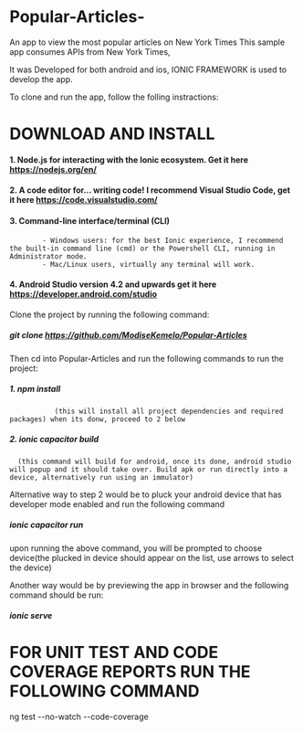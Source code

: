 # Popular-Articles-
An app to view the most popular articles on New York Times
This sample app consumes APIs from New York Times, 

It was Developed for both android and ios, IONIC FRAMEWORK is used to develop the app.

To clone and run the app, follow the folling instractions:
# DOWNLOAD AND INSTALL 
#### 1. Node.js for interacting with the Ionic ecosystem. Get it here  https://nodejs.org/en/

#### 2. A code editor for... writing code! I recommend Visual Studio Code, get it here https://code.visualstudio.com/
#### 3. Command-line interface/terminal (CLI)
            - Windows users: for the best Ionic experience, I recommend the built-in command line (cmd) or the Powershell CLI, running in Administrator mode.
            - Mac/Linux users, virtually any terminal will work.

#### 4. Android Studio version 4.2 and upwards get it here https://developer.android.com/studio

Clone the project by running the following command:
 ##### git clone https://github.com/ModiseKemelo/Popular-Articles
 
 Then cd into Popular-Articles and run the following commands to run the project:
 ##### 1. npm install 
               (this will install all project dependencies and required packages) when its donw, proceed to 2 below
 ##### 2. ionic capacitor build 
      (this command will build for android, once its done, android studio will popup and it should take over. Build apk or run directly into a device, alternatively run using an immulator)

Alternative way to step 2 would be to pluck your android device that has developer mode enabled and run the following command

##### ionic capacitor run
 upon running the above command, you will be prompted to choose device(the plucked in device should appear on the list, use arrows to select the device)
 
 Another way would be by previewing the app in browser and the following command should be run:
 ##### ionic serve
 
 # FOR UNIT TEST AND CODE COVERAGE REPORTS RUN THE FOLLOWING COMMAND
 ng test --no-watch --code-coverage
 
